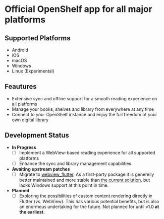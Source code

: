 # Official OpenShelf app for all major platforms 

## Supported Platforms
- Android
- iOS
- macOS
- Windows
- Linux (Experimental)

## Feautures
- Extensive sync and offline support for a smooth reading experience on all platforms
- Manage your books, shelves and library from everywhere at any time
- Connect to your OpenShelf instance and enjoy the full freedom of your own digital library

## Development Status
- **In Progress**
  - [ ] Implement a WebView-based reading experience for all supported platforms
  - [ ] Enhance the sync and library management capabilities
- **Awaiting upstream patches**
  - [ ] Migrate to [webview_flutter](https://pub.dev/packages/webview_flutter). As a first-party package it is generelly better maintained and more stable than [the current solution](https://pub.dev/packages/flutter_inappwebview), but lacks Windows support at this point in time.
- **Planned**
  - [ ] Exploring the possibilities of custom content rendering directly in Flutter (vs. WebView). This has various potential benefits, but is also an enormous undertaking for the future. Not planned for until v1.0 **at the earliest.**
